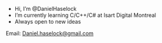 - Hi, I’m @DanielHaselock
- I’m currently learning C/C++/C# at Isart Digital Montreal
- Always open to new ideas





Email: Daniel.haselock@gmail.com

